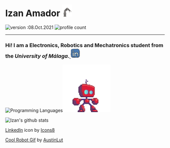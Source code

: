# Izan Amador  <img src="img\Robot-Arm.gif" width="30px" alt="30"> 

![version :08.Oct.2021](https://img.shields.io/badge/version-18.March.2022-informational)
![profile count](https://komarev.com/ghpvc/?username=izanamador&color=red)

----------

### Hi! I am a **Electronics, Robotics and Mechatronics** student from the *University of Málaga*.<a href="https://www.linkedin.com/in/izanamador"> <img alt="LinkedIn" title="LinkedIn" height="30" width="30" src="img\linkedin.svg"></a>


![Programming Languages](https://github-readme-stats.vercel.app/api/top-langs/?username=izanamador&layout=compact&hide=css,html)<img src="img\battlebot_idle-3.gif" width="150px" alt="150">

![Izan's github stats](https://github-readme-stats.vercel.app/api?username=izanamador&count_private=true&show_icons=true&theme=onedark)

<a target="_blank" href="https://icons8.com/icon/60ZV_wYC0BM2/linkedin">LinkedIn</a> icon by <a target="_blank" href="https://icons8.com">Icons8</a>

<a target="_blank" href="https://icons8.com/icon/60ZV_wYC0BM2/linkedin">Cool Robot Gif</a> by <a target="_blank" href="https://www.austinlutzart.com/robot">AustinLut</a>